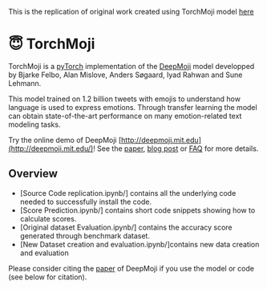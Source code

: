 This is the replication of original work created using TorchMoji model [here](https://github.com/huggingface/torchMoji)

# 😇 TorchMoji

TorchMoji is a [pyTorch](http://pytorch.org/) implementation of the [DeepMoji](https://github.com/bfelbo/DeepMoji) model developped by Bjarke Felbo, Alan Mislove, Anders Søgaard, Iyad Rahwan and Sune Lehmann.

This model trained on 1.2 billion tweets with emojis to understand how language is used to express emotions. Through transfer learning the model can obtain state-of-the-art performance on many emotion-related text modeling tasks.

Try the online demo of DeepMoji [http://deepmoji.mit.edu](http://deepmoji.mit.edu/)! See the [paper](https://arxiv.org/abs/1708.00524), [blog post](https://medium.com/@bjarkefelbo/what-can-we-learn-from-emojis-6beb165a5ea0) or [FAQ](https://www.media.mit.edu/projects/deepmoji/overview/) for more details.

## Overview
* [Source Code replication.ipynb/] contains all the underlying code needed to successfully install the code.
* [Score Prediction.ipynb/] contains short code snippets showing how to calculate scores.
* [Original dataset Evaluation.ipynb/] contains the accuracy score generated through benchmark dataset.
* [New Dataset creation and evaluation.ipynb/]contains new data creation and evaluation


Please consider citing the [paper](https://arxiv.org/abs/1708.00524) of DeepMoji if you use the model or code (see below for citation).

